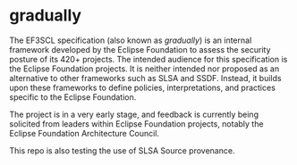 # gradually

The EF3SCL specification (also known as _gradually_) is an internal framework developed by the Eclipse Foundation to assess the security posture of its 420+ projects. The intended audience for this specification is the Eclipse Foundation projects. It is neither intended nor proposed as an alternative to other frameworks such as SLSA and SSDF. Instead, it builds upon these frameworks to define policies, interpretations, and practices specific to the Eclipse Foundation.

The project is in a very early stage, and feedback is currently being solicited from leaders within Eclipse Foundation projects, notably the Eclipse Foundation Architecture Council.

This repo is also testing the use of SLSA Source provenance.
